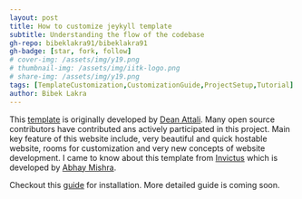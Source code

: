 ```yaml
---
layout: post
title: How to customize jeykyll template
subtitle: Understanding the flow of the codebase
gh-repo: bibeklakra91/bibeklakra91
gh-badge: [star, fork, follow]
# cover-img: /assets/img/y19.png
# thumbnail-img: /assets/img/iitk-logo.png
# share-img: /assets/img/y19.png
tags: [TemplateCustomization,CustomizationGuide,ProjectSetup,Tutorial]
author: Bibek Lakra
---
```


This [template](https://github.com/daattali/beautiful-jekyll) is originally developed by [Dean Attali](https://github.com/daattali). Many open source contributors have contributed ans actively participated in this project. Main key feature of this website include, very beautiful and quick hostable website, rooms for customization and very new concepts of website development. I came to know about this template from [Invictus](https://mabhay3420.github.io/) which is developed by [Abhay Mishra](https://github.com/mabhay3420).

Checkout this [guide](https://beautifuljekyll.com/getstarted/) for installation. More detailed guide is coming soon.
